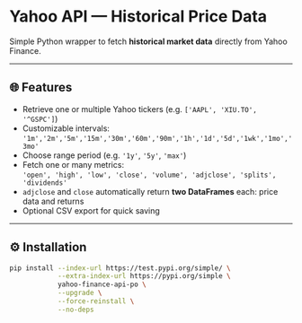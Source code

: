 # Yahoo API — Historical Price Data

Simple Python wrapper to fetch **historical market data** directly from Yahoo Finance.

---

## 🌐 Features
- Retrieve one or multiple Yahoo tickers (e.g. `['AAPL', 'XIU.TO', '^GSPC']`)
- Customizable intervals:  
  `'1m','2m','5m','15m','30m','60m','90m','1h','1d','5d','1wk','1mo','3mo'`
- Choose range period (e.g. `'1y'`, `'5y'`, `'max'`)
- Fetch one or many metrics:  
  `'open', 'high', 'low', 'close', 'volume', 'adjclose', 'splits', 'dividends'`
- `adjclose` and `close` automatically return **two DataFrames** each: price data and returns
- Optional CSV export for quick saving

---

## ⚙️ Installation

```bash
pip install --index-url https://test.pypi.org/simple/ \
            --extra-index-url https://pypi.org/simple \
            yahoo-finance-api-po \
            --upgrade \
            --force-reinstall \
            --no-deps
